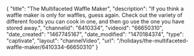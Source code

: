 {
    "title": "The Multifaceted Waffle Maker",
    "description": "If you think a waffle maker is only for waffles, guess again. Check out the variety of different foods you can cook in one, and then go use the one you have stored away.",
    "channelid": "6410334",
    "videoid": "66650310",
    "date_created": "1467745167",
    "date_modified": "1470184374",
    "type": "captivate",
    "layout": "channelVideo",
    "url": "\/holidays\/the-multifaceted-waffle-maker\/6410334-66650310"
}